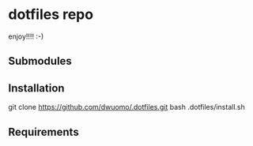 dotfiles repo
=============

enjoy!!!! :-)

Submodules
-------



## Installation
   git clone https://github.com/dwuomo/.dotfiles.git
   bash .dotfiles/install.sh

Requirements
-----------

